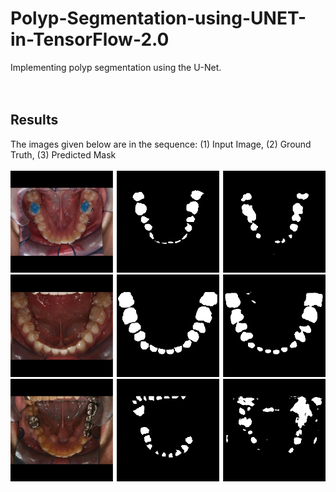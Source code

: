 # Polyp-Segmentation-using-UNET-in-TensorFlow-2.0

Implementing polyp segmentation using the U-Net. <br/>
<br/>
<br/>

## Results
The images given below are in the sequence: (1) Input Image, (2) Ground Truth, (3) Predicted Mask <br/><br/>
<img src="results20/1.png">
<img src="results20/2.png">
<img src="results20/3.png">
